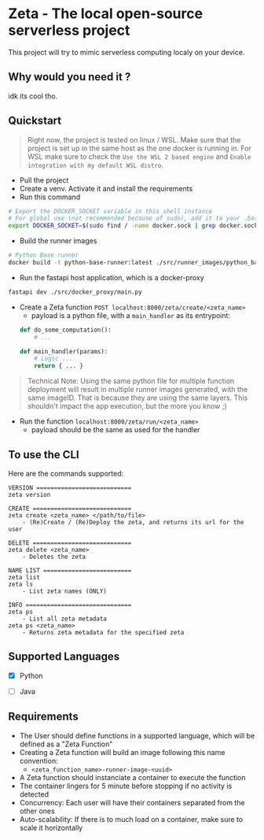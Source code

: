 # Zeta - The local open-source serverless project
This project will try to mimic serverless computing localy on your device.

## Why would you need it ?
idk its cool tho.

## Quickstart
> Right now, the project is tested on linux / WSL. Make sure that the project is set up in the same host as the one docker is running in. 
> For WSL make sure to check the `Use the WSL 2 based engine` and `Enable integration with my default WSL distro`.

- Pull the project
- Create a venv. Activate it and install the requirements
- Run this command
```bash
# Export the DOCKER_SOCKET variable in this shell instance
# For global use (not recommended because of sudo), add it to your .bashrc file or similar
export DOCKER_SOCKET=$(sudo find / -name docker.sock | grep docker.sock)
```
- Build the runner images
```bash
# Python Base runner
docker build -t python-base-runner:latest ./src/runner_images/python_base_runner
```
- Run the fastapi host application, which is a docker-proxy
```bash
fastapi dev ./src/docker_proxy/main.py 
```
- Create a Zeta function `POST localhost:8000/zeta/create/<zeta_name>`
    - payload is a python file, with a `main_handler` as its entrypoint:
    ```python
    def do_some_computation():
        # ...

    def main_handler(params):
        # Logic ...
        return { ... }
    ```
> Technical Note: Using the same python file for multiple function deployment will result in multiple runner images generated, with the same imageID. 
> That is because they are using the same layers. This shouldn't impact the app execution, but the more you know ;)
- Run the function `localhost:8000/zeta/run/<zeta_name>` 
    - payload should be the same as used for the handler

## To use the CLI
Here are the commands supported:
```
VERSION ===========================
zeta version

CREATE ============================
zeta create <zeta_name> </path/to/file>
	- (Re)Create / (Re)Deploy the zeta, and returns its url for the user

DELETE ============================
zeta delete <zeta_name>
	- Deletes the zeta

NAME LIST =========================
zeta list
zeta ls
	- List zeta names (ONLY)

INFO ==============================
zeta ps 
	- List all zeta metadata
zeta ps <zeta_name>
	- Returns zeta metadata for the specified zeta
```


## Supported Languages
- [x] Python
- [ ] Java


## Requirements
- The User should define functions in a supported language, which will be defined as a "Zeta Function"
- Creating a Zeta function will build an image following this name convention:
    - `<zeta_function_name>-runner-image-<uuid>`
- A Zeta function should instanciate a container to execute the function
- The container lingers for 5 minute before stopping if no activity is detected
- Concurrency: Each user will have their containers separated from the other ones
- Auto-scalability: If there is to much load on a container, make sure to scale it horizontally
